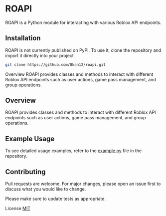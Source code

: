# ROAPI

ROAPI is a Python module for interacting with various Roblox API endpoints.

## Installation

ROAPI is not currently published on PyPI. To use it, clone the repository and import it directly into your project
```bash
git clone https://github.com/0kan12/roapi.git
```
Overview
ROAPI provides classes and methods to interact with different Roblox API endpoints such as user actions, game pass management, and group operations.

## Overview
ROAPI provides classes and methods to interact with different Roblox API endpoints such as user actions, game pass management, and group operations.

## Example Usage
To see detailed usage examples, refer to the [example.py](https://github.com/0kan12/roapi/blob/main/LICENSE) file in the repository.

## Contributing
Pull requests are welcome. For major changes, please open an issue first to discuss what you would like to change.

Please make sure to update tests as appropriate.

License
[MIT](https://github.com/0kan12/roapi/blob/main/LICENSE)